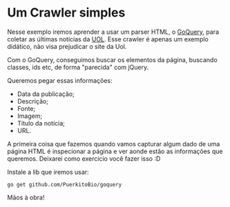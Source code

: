 # Um Crawler simples
Nesse exemplo iremos aprender a usar um parser HTML, o [GoQuery](https://github.com/PuerkitoBio/goquery), para coletar
as últimas notícias da [UOL](https://noticias.uol.com.br/ultimas/index.htm). Esse crawler é apenas um exemplo 
didático, não visa prejudicar o site da Uol.

Com o GoQuery, conseguimos buscar os elementos da página, buscando classes, ids etc, de forma "parecida" com jQuery.

Queremos pegar essas informações:
- Data da publicação;
- Descrição;
- Fonte;
- Imagem;
- Título da notícia;
- URL.

A primeira coisa que fazemos quando vamos capturar algum dado de uma página HTML é inspecionar a página e ver aonde
estão as informações que queremos. Deixarei como exercício você fazer isso :D

Instale a lib que iremos usar:

`go get github.com/PuerkitoBio/goquery`

Mãos à obra!
